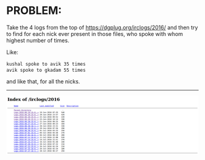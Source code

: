 # PROBLEM:

Take the 4 logs from the top of https://dgplug.org/irclogs/2016/
and then try to find for each nick ever present in those files,
who spoke with whom highest number of times.

Like:
```
kushal spoke to avik 35 times
avik spoke to gkadam 55 times
```
and like that, for all the nicks.

----

![Screenshot of DgpLUG logs](img/screenshot.png?raw=true "https://dgplug.org/irclogs/2016/")
